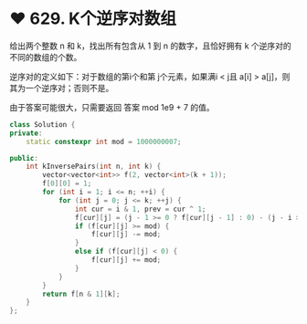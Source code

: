# ❤ 629. K个逆序对数组

给出两个整数 n 和 k，找出所有包含从 1 到 n 的数字，且恰好拥有 k 个逆序对的不同的数组的个数。

逆序对的定义如下：对于数组的第i个和第 j个元素，如果满i < j且 a\[i] > a\[j]，则其为一个逆序对；否则不是。

由于答案可能很大，只需要返回 答案 mod 1e9 + 7 的值。

```cpp
class Solution {
private:
    static constexpr int mod = 1000000007;

public:
    int kInversePairs(int n, int k) {
        vector<vector<int>> f(2, vector<int>(k + 1));
        f[0][0] = 1;
        for (int i = 1; i <= n; ++i) {
            for (int j = 0; j <= k; ++j) {
                int cur = i & 1, prev = cur ^ 1;
                f[cur][j] = (j - 1 >= 0 ? f[cur][j - 1] : 0) - (j - i >= 0 ? f[prev][j - i] : 0) + f[prev][j];
                if (f[cur][j] >= mod) {
                    f[cur][j] -= mod;
                }
                else if (f[cur][j] < 0) {
                    f[cur][j] += mod;
                }
            }
        }
        return f[n & 1][k];
    }
};
```
